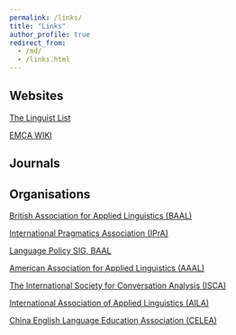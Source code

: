 ```yaml
---
permalink: /links/
title: "Links"
author_profile: true
redirect_from: 
  - /md/
  - /links.html
---
```

Websites
------
[The Linguist List](https://linguistlist.org/)

[EMCA WIKI](http://emcawiki.net/Main_Page)


Journals
------



Organisations
------
[British Association for Applied Linguistics (BAAL)](https://www.baal.org.uk/)

[International Pragmatics Association (IPrA)](https://pragmatics.international/)

[Language Policy SIG, BAAL](https://sites.google.com/view/langpol/)

[American Association for Applied Linguistics (AAAL)](https://www.aaal.org/)

[The International Society for Conversation Analysis (ISCA)](https://www.conversationanalysis.org/)

[International Association of Applied Linguistics (AILA)](https://aila.info/)

[China English Language Education Association (CELEA)](http://www.celea.org.cn/default.asp)
